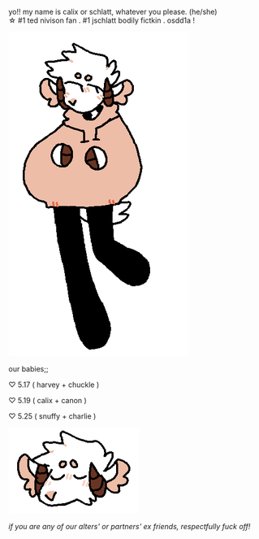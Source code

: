 
yo!! my name is calix or schlatt, whatever you please.   (he/she)  
☆ #1 ted nivison fan . #1 jschlatt bodily fictkin . osdd1a !

![](https://github.com/schlattcoin/schlattcoin/blob/main/mine.gif?raw=true)

our babies;;

♡ 5.17 ( harvey + chuckle )

♡ 5.19 ( calix + canon )

♡ 5.25 ( snuffy + charlie )

 
![](https://github.com/schlattcoin/schlattcoin/blob/main/gif.gif?raw=true)

*if you are any of our alters' or partners' ex friends, respectfully fuck off!*
